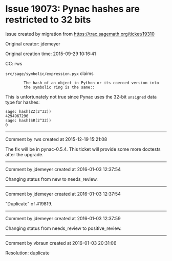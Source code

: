 # Issue 19073: Pynac hashes are restricted to 32 bits

Issue created by migration from https://trac.sagemath.org/ticket/19310

Original creator: jdemeyer

Original creation time: 2015-09-29 10:16:41

CC:  rws

`src/sage/symbolic/expression.pyx` claims

```
        The hash of an object in Python or its coerced version into
        the symbolic ring is the same::
```


This is unfortunately not true since Pynac uses the 32-bit `unsigned` data type for hashes:

```
sage: hash(ZZ(2^32))
4294967296
sage: hash(SR(2^32))
0
```



---

Comment by rws created at 2015-12-19 15:21:08

The fix will be in pynac-0.5.4. This ticket will provide some more doctests after the upgrade.


---

Comment by jdemeyer created at 2016-01-03 12:37:54

Changing status from new to needs_review.


---

Comment by jdemeyer created at 2016-01-03 12:37:54

"Duplicate" of #19819.


---

Comment by jdemeyer created at 2016-01-03 12:37:59

Changing status from needs_review to positive_review.


---

Comment by vbraun created at 2016-01-03 20:31:06

Resolution: duplicate
